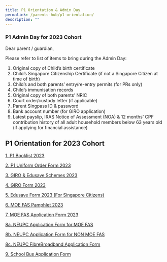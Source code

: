 ```yaml
---
title: P1 Orientation & Admin Day
permalink: /parents-hub/p1-orientation/
description: ""
---
```

### P1 Admin Day for 2023 Cohort


Dear parent / guardian,

Please refer to list of items to bring during the Admin Day:  
1) Original copy of Child’s birth certificate  
2) Child’s Singapore Citizenship Certificate (if not a Singapore Citizen at time of birth)  
3) Child’s and both parents’ entry/re-entry permits (for PRs only)  
4) Child’s immunisation records  
5) Original copy of both parents’ NRIC  
6) Court order/custody letter (if applicable)  
7) Parent Singpass ID & password  
8) Bank account number (for GIRO application)  
9) Latest payslip, IRAS Notice of Assessment (NOA) & 12 months’ CPF contribution history of all adult household members below 63 years old (if applying for financial assistance)

P1 Orientation for 2023 Cohort
------------------------------

[1\. P1 Booklist 2023](https://teckwhyepri.moe.edu.sg/wp-content/uploads/2022/11/TWPS-2023-Booklist-P1.pdf)

[2\. P1 Uniform Order Form 2023](https://teckwhyepri.moe.edu.sg/wp-content/uploads/2022/11/TWPS-2023_uniform-order-form.pdf)

[3\. GIRO & Edusave Schemes 2023](https://teckwhyepri.moe.edu.sg/wp-content/uploads/2020/10/2.-GIRO-Edusave-Schemes-2021.pdf)

[4\. GIRO Form 2023](https://teckwhyepri.moe.edu.sg/wp-content/uploads/2021/10/3_GIRO-Application-Form.pdf)

[5\. Edusave Form 2023 (For Singapore Citizens)](https://teckwhyepri.moe.edu.sg/wp-content/uploads/2021/10/4_Edusave-Application-Form.pdf)

[6\. MOE FAS Pamphlet 2023](https://teckwhyepri.moe.edu.sg/wp-content/uploads/2022/10/MOE-FAS-Pamphlet-for-schools-2023.pdf)

[7\. MOE FAS Application Form 2023](https://teckwhyepri.moe.edu.sg/wp-content/uploads/2022/10/MOE-FAS-Application-Form-2023.pdf)

[8a. NEUPC Application Form for MOE FAS](https://teckwhyepri.moe.edu.sg/wp-content/uploads/2022/11/NPP-Application-Form-v5.6-1-January-22-for-MOE-SPED-FAS.pdf)

[8b. NEUPC Application Form for NON MOE FAS](https://teckwhyepri.moe.edu.sg/wp-content/uploads/2022/11/NPP-Application-Form-v12.6-1-January-22-for-NON-MOE-SPED-FAS.pdf)

[8c. NEUPC FibreBroadband Application Form](https://teckwhyepri.moe.edu.sg/wp-content/uploads/2021/10/7c_NEUPC-FibreBroadband-Application-Form.pdf)

[9\. School Bus Application Form](https://teckwhyepri.moe.edu.sg/wp-content/uploads/2021/10/8_School-Bus-Application-Form.pdf)